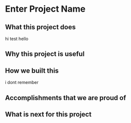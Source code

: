 Enter Project Name
==================
## What this project does
hi test hello

## Why this project is useful

## How we built this 
i dont remember

## Accomplishments that we are proud of 

## What is next for this project